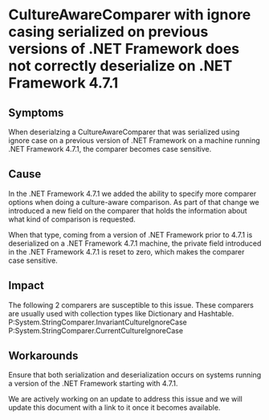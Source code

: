 # CultureAwareComparer with ignore casing serialized on previous versions of .NET Framework does not correctly deserialize on .NET Framework 4.7.1 

## Symptoms

When deserialzing a CultureAwareComparer that was serialized using ignore case on a previous version of .NET Framework on a machine running .NET Framework 4.7.1, the comparer becomes case sensitive.

## Cause

In the .NET Framework 4.7.1 we added the ability to specify more comparer options when doing a culture-aware comparison. 
As part of that change we introduced a new field on the comparer that holds the information about what kind of comparison is requested.

When that type, coming from a version of .NET Framework prior to 4.7.1 is deserialized on a .NET Framework 4.7.1 machine, the private field introduced in the .NET Framework 4.7.1 is reset to zero, which makes the comparer case sensitive.

## Impact

The following 2 comparers are susceptible to this issue. These comparers are usually used with collection types like Dictionary and Hashtable.
P:System.StringComparer.InvariantCultureIgnoreCase
P:System.StringComparer.CurrentCultureIgnoreCase

## Workarounds

Ensure that both serialization and deserialization occurs on systems running a version of the .NET Framework starting with 4.7.1.

We are actively working on an update to address this issue and we will update this document with a link to it once it becomes available.
